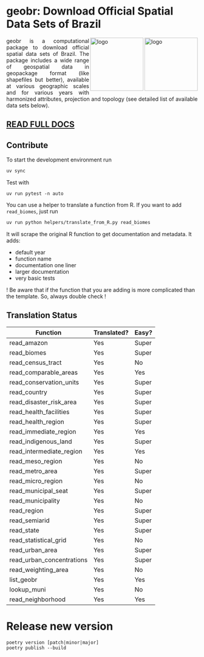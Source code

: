 # geobr: Download Official Spatial Data Sets of Brazil 

<img align="right" src="https://github.com/ipeaGIT/geobr/blob/master/r-package/man/figures/geobr_logo_b.png?raw=true" alt="logo" width="140"> 
<img align="right" src="https://github.com/ipeaGIT/geobr/blob/master/r-package/man/figures/geobr_logo_y.png?raw=true" alt="logo" width="140">
<p align="justify">geobr is a computational package to download official spatial data sets of Brazil. The package includes a wide range of geospatial data in geopackage format (like shapefiles but better), available at various geographic scales and for various years with harmonized attributes, projection and topology (see detailed list of available data sets below). </p> 

## [READ FULL DOCS](https://github.com/ipeaGIT/geobr)

## Contribute

To start the development environment run

```sh
uv sync
```

Test with

`uv run pytest -n auto`

You can use a helper to translate a function from R.
If you want to add `read_biomes`, just run

```sh
uv run python helpers/translate_from_R.py read_biomes
```

It will scrape the original R function to get documentation and metadata.
It adds:
- default year
- function name
- documentation one liner
- larger documentation
- very basic tests

! Be aware that if the function that you are adding is more complicated than the template. So, always double check !




## Translation Status

| Function                  | Translated? | Easy? |
| ------------------------- | ----------- | ----- |
| read_amazon               | Yes         | Super |
| read_biomes               | Yes         | Super |
| read_census_tract         | Yes         | No    |
| read_comparable_areas     | Yes         | Yes   |
| read_conservation_units   | Yes         | Super |
| read_country              | Yes         | Super |
| read_disaster_risk_area   | Yes         | Super |
| read_health_facilities    | Yes         | Super |
| read_health_region        | Yes         | Super |
| read_immediate_region     | Yes         | Yes   |
| read_indigenous_land      | Yes         | Super |
| read_intermediate_region  | Yes         | Yes   |
| read_meso_region          | Yes         | No    |
| read_metro_area           | Yes         | Super |
| read_micro_region         | Yes         | No    |
| read_municipal_seat       | Yes         | Super |
| read_municipality         | Yes         | No    |
| read_region               | Yes         | Super |
| read_semiarid             | Yes         | Super |
| read_state                | Yes         | Super |
| read_statistical_grid     | Yes         | No    |
| read_urban_area           | Yes         | Super |
| read_urban_concentrations | Yes         | Super |
| read_weighting_area       | Yes         | No    |
| list_geobr                | Yes         | Yes   |
| lookup_muni               | Yes         | No    |
| read_neighborhood         | Yes         | Yes   |


# Release new version

```
poetry version [patch|minor|major]
poetry publish --build
```
